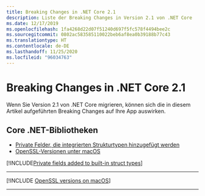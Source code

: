```yaml
---
title: Breaking Changes in .NET Core 2.1
description: Liste der Breaking Changes in Version 2.1 von .NET Core
ms.date: 12/17/2019
ms.openlocfilehash: 1fa4268d22d07f51240d697f5fc578f4494bee2c
ms.sourcegitcommit: 0802ac583585110022beb6af8ea0b39188b77c43
ms.translationtype: HT
ms.contentlocale: de-DE
ms.lasthandoff: 11/25/2020
ms.locfileid: "96034763"
---
```

# <a name="breaking-changes-in-net-core-21"></a>Breaking Changes in .NET Core 2.1

Wenn Sie Version 2.1 von .NET Core migrieren, können sich die in diesem Artikel aufgeführten Breaking Changes auf Ihre App auswirken.

## <a name="core-net-libraries"></a>Core .NET-Bibliotheken

- [Private Felder, die integrierten Strukturtypen hinzugefügt werden](#private-fields-added-to-built-in-struct-types)
- [OpenSSL-Versionen unter macOS](#openssl-versions-on-macos)

[!INCLUDE[Private fields added to built-in struct types](~/includes/core-changes/corefx/2.1/instantiate-struct.md)]

***

[!INCLUDE [OpenSSL versions on macOS](../../../includes/core-changes/corefx/openssl-dependencies-macos.md)]

***
